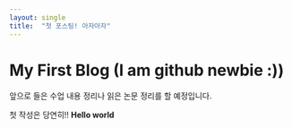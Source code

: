 ```yaml
---
layout: single
title:  "첫 포스팅! 아자아자"
---
```


# My First Blog (I am github newbie :))

앞으로 들은 수업 내용 정리나 읽은 논문 정리를 할 예정입니다.

첫 작성은 당연히!!
**Hello world**
